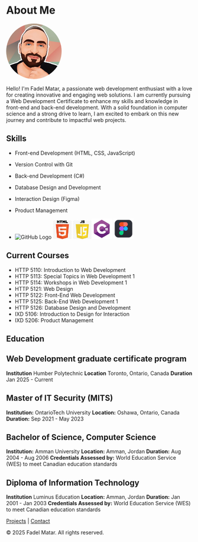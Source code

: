 # About Me

<img src="./images/me.jpg" alt="my photo" style= "border-radius: 50%" width="150">


Hello! I'm Fadel Matar, a passionate web development enthusiast with a love for creating innovative and engaging web solutions. I am currently pursuing a Web Development Certificate to enhance my skills and knowledge in front-end and back-end development. With a solid foundation in computer science and a strong drive to learn, I am excited to embark on this new journey and contribute to impactful web projects.

## Skills
- Front-end Development (HTML, CSS, JavaScript)
- Version Control with Git
- Back-end Development (C#)
- Database Design and Development
- Interaction Design (Figma)
- Product Management

- <img src="https://github.githubassets.com/images/modules/logos_page/GitHub-Mark.png" alt="GitHub Logo" width="50" height="50"> <img src="./images/html.png" alt="HTML logo" height="50"> <img src="./images/js.png" alt="JavaScript logo" width="50"><img src="./images/csharp.png" alt="c# logo" width="55"> <img src="./images/figma.png" alt="figma logo" width="55">



## Current Courses
- HTTP 5110: Introduction to Web Development
- HTTP 5113: Special Topics in Web Development 1
- HTTP 5114: Workshops in Web Development 1
- HTTP 5121: Web Design
- HTTP 5122: Front-End Web Development
- HTTP 5125: Back-End Web Development 1
- HTTP 5126: Database Design and Development
- IXD 5106: Introduction to Design for Interaction
- IXD 5206: Product Management

## Education

## Web Development graduate certificate program
**Institution** Humber Polytechnic
**Location** Toronto, Ontario, Canada
**Duration** Jan 2025 - Current


## Master of IT Security (MITS)
**Institution:** OntarioTech University
**Location:** Oshawa, Ontario, Canada
**Duration:** Sep 2021 - May 2023

## Bachelor of Science, Computer Science
**Institution:** Amman University
**Location:** Amman, Jordan
**Duration:** Aug 2004 - Aug 2006
**Credentials Assessed by:** World Education Service (WES) to meet Canadian education standards

## Diploma of Information Technology
**Institution** Luminus Education
**Location:** Amman, Jordan
**Duration:** Jan 2001 - Jan 2003
**Credentials Assessed by:** World Education Service (WES) to meet Canadian education standards

[Projects](projects.markdown) | [Contact](contact.markdown)

&copy; 2025 Fadel Matar. All rights reserved.
